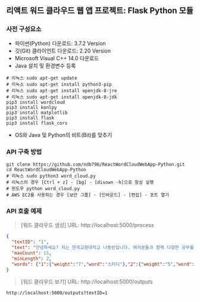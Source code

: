 ## 리액트 워드 클라우드 웹 앱 프로젝트: Flask Python 모듈

### 사전 구성요소
* 파이썬(Python) 다운로드: 3.7.2 Version
* 깃(Git) 클라이언트 다운로드: 2.20 Version
* Microsoft Visual C++ 14.0 다운로드
* Java 설치 및 환경변수 등록
```
# 리눅스 sudo apt-get update
# 리눅스 sudo apt-get install python3-pip
# 리눅스 sudo apt-get install openjdk-8-jre
# 리눅스 sudo apt-get install openjdk-8-jdk
pip3 install wordcloud
pip3 install konlpy
pip3 install matplotlib
pip3 install flask
pip3 install flask_cors
```
* OS와 Java 및 Python의 비트(Bit)를 맞추기
### API 구축 방법
```
git clone https://github.com/ndb796/ReactWordCloudWebApp-Python.git
cd ReactWordCloudWebApp-Python
# 리눅스 sudo python3 word_cloud.py
# 리눅스의 경우 [Ctrl + z] - [bg] - [disown -h]으로 항상 실행
# 윈도우 python word_cloud.py
# AWS EC2를 사용하는 경우 [보안 그룹] - [인바운드] - [편집] - 포트 열기
```
### API 호출 예제
> [워드 클라우드 생성] URL: http://localhost:5000/process
```json
{
  "textID": "1",
  "text": "안녕하세요? 저는 한국교원대학교 나동빈입니다. 여러분들과 함께 다양한 공부를 진행하면서 스터디에 참여하고 싶어요. 한 번 공부를 할 때 제대로 공부를 하는 것이 목표입니다. 공부는 쉽지 않지만 열심히 하다 보면 재미를 느끼고 참여할 수 있을 것 같아요.",
  "maxCount": 15,
  "minLength": 2,
  "words": {"1":{"weight":"7","word":"스터디"},"2":{"weight":"5","word":"참여"},"3":{"weight":"5","word":"분노"},"4":{"weight":"4","word":"치킨"}}
}
```
> [워드 클라우드 보기] URL: http://localhost:5000/outputs
```
http://localhost:5000/outputs?textID=1
```
